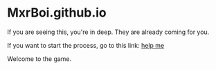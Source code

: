 # MxrBoi.github.io

If you are seeing this, you're in deep. They are already coming for you.

If you want to start the process, go to this link: <a href=homepage.html>help me</a>

Welcome to the game.
